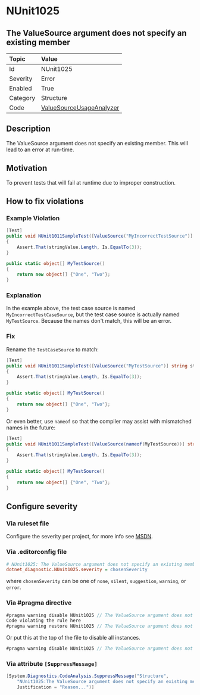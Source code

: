# NUnit1025

## The ValueSource argument does not specify an existing member

| Topic    | Value
| :--      | :--
| Id       | NUnit1025
| Severity | Error
| Enabled  | True
| Category | Structure
| Code     | [ValueSourceUsageAnalyzer](https://github.com/nunit/nunit.analyzers/blob/master/src/nunit.analyzers/ValueSourceUsage/ValueSourceUsageAnalyzer.cs)

## Description

The ValueSource argument does not specify an existing member. This will lead to an error at run-time.

## Motivation

To prevent tests that will fail at runtime due to improper construction.

## How to fix violations

### Example Violation

```csharp
[Test]
public void NUnit1011SampleTest([ValueSource("MyIncorrectTestSource")] string stringValue)
{
    Assert.That(stringValue.Length, Is.EqualTo(3));
}

public static object[] MyTestSource()
{
    return new object[] {"One", "Two"};
}
```

### Explanation

In the example above, the test case source is named `MyIncorrectTestCaseSource`, but the test case source is actually named `MyTestSource`. Because the names don't match, this will be an error.

### Fix

Rename the `TestCaseSource` to match:

```csharp
[Test]
public void NUnit1011SampleTest([ValueSource("MyTestSource")] string stringValue)
{
    Assert.That(stringValue.Length, Is.EqualTo(3));
}

public static object[] MyTestSource()
{
    return new object[] {"One", "Two"};
}
```

Or even better, use `nameof` so that the compiler may assist with mismatched names in the future:

```csharp
[Test]
public void NUnit1011SampleTest([ValueSource(nameof(MyTestSource))] string stringValue)
{
    Assert.That(stringValue.Length, Is.EqualTo(3));
}

public static object[] MyTestSource()
{
    return new object[] {"One", "Two"};
}
```

<!-- start generated config severity -->
## Configure severity

### Via ruleset file

Configure the severity per project, for more info see [MSDN](https://msdn.microsoft.com/en-us/library/dd264949.aspx).

### Via .editorconfig file

```ini
# NUnit1025: The ValueSource argument does not specify an existing member
dotnet_diagnostic.NUnit1025.severity = chosenSeverity
```

where `chosenSeverity` can be one of `none`, `silent`, `suggestion`, `warning`, or `error`.

### Via #pragma directive

```csharp
#pragma warning disable NUnit1025 // The ValueSource argument does not specify an existing member
Code violating the rule here
#pragma warning restore NUnit1025 // The ValueSource argument does not specify an existing member
```

Or put this at the top of the file to disable all instances.

```csharp
#pragma warning disable NUnit1025 // The ValueSource argument does not specify an existing member
```

### Via attribute `[SuppressMessage]`

```csharp
[System.Diagnostics.CodeAnalysis.SuppressMessage("Structure",
    "NUnit1025:The ValueSource argument does not specify an existing member",
    Justification = "Reason...")]
```
<!-- end generated config severity -->
